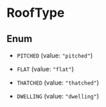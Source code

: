 

# RoofType

## Enum


* `PITCHED` (value: `"pitched"`)

* `FLAT` (value: `"flat"`)

* `THATCHED` (value: `"thatched"`)

* `DWELLING` (value: `"dwelling"`)



